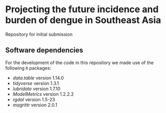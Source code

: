 # Projecting the future incidence and burden of dengue in Southeast Asia

Repository for initial submission


## Software dependencies

For the development of the code in this repository we made use of the following `R` packages:

- *data.table* version 1.14.0
- *tidyverse* version 1.3.1
- *lubridate* version 1.7.10
- *ModelMetrics* version 1.2.2.2
- *rgdal* version 1.5-23
- *magrittr* version 2.0.1
